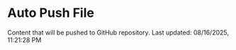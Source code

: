 # Auto Push File

Content that will be pushed to GitHub repository.
Last updated: 08/16/2025, 11:21:28 PM